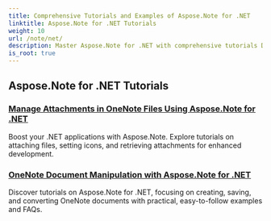 ```yaml
---
title: Comprehensive Tutorials and Examples of Aspose.Note for .NET 
linktitle: Aspose.Note for .NET Tutorials
weight: 10
url: /note/net/
description: Master Aspose.Note for .NET with comprehensive tutorials Dive into attachments, hyperlinks, images, and more. Elevate your OneNote document manipulation.
is_root: true
---
```

## Aspose.Note for .NET Tutorials 
### [Manage Attachments in OneNote Files Using Aspose.Note for .NET](./manage-attachments/)
Boost your .NET applications with Aspose.Note. Explore tutorials on attaching files, setting icons, and retrieving attachments for enhanced development.
### [OneNote Document Manipulation with Aspose.Note for .NET ](./one-note-document-manipulation/)
Discover tutorials on Aspose.Note for .NET, focusing on creating, saving, and converting OneNote documents with practical, easy-to-follow examples and FAQs.
